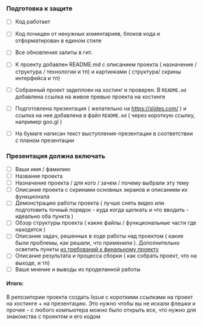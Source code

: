 ### Подготовка к защите

- [ ] Код работает 
- [ ] Код почищен от ненужных коментариев, блоков кода и отформатирован в едином стиле
- [ ] Все обновления залиты в гит.
- [ ] К проекту добавлен README.md  c описанием проекта ( назначение / структура / технологии и тп) и картинками ( структура/ скрины интерфейса и тп)
- [ ] Собранный проект задеплоен на хостинг и проверен. В `README.md` добавлена ссылка на живое превью проекта на хостинге
- [ ] Подготовлена презентация ( желательно на https://slides.com/ ) и ссылка на нее добавлена в файл `README.md` ( через короткую ссылку, например goo.gl )
- [ ] На бумаге написан текст выступления-презентации в соответствии с планом презентации


### Презентация должна включать
- [ ] Ваши имя / фамилию
- [ ] Название проекта 
- [ ] Назначение проекта / для кого / зачем / почему выбрали эту тему
- [ ] Описание проекта с скринами основных экранов и описанием их функционала
- [ ] Демонстрацию работы проекта ( лучше снять видео или подготовить точный порядок - куда когда щелкать и что вводить - идеально оба пункта )
- [ ] Обзор структуры проекта ( какие файлы / функциональные части где находятся )
- [ ] Описание задач, решенных в ходе работы над проектом ( какие были проблемы, как решали, что применили ). Дополнительно осветить пункты [из требований к финальному проекту](https://github.com/vvscode/js--base-course/blob/1b9556656c037d5b40b56d0cbd585ee49c72d432/11/cls/FINAL_PROJECT.md) 
- [ ] Описание результата и процесса сборки ( как собрать проект, что на выходе, и тп)
- [ ] Ваше мнение и выводы из проделанной работы

#### Итого:

В репозитории проекта создать Issue с короткими ссылками на проект на хостинге + на презентацию. Это нужно чтобы вы не искали флешки и прочее - с любого компьютера можно было открыть все, что нужно для знакомства с проектом и его кодом